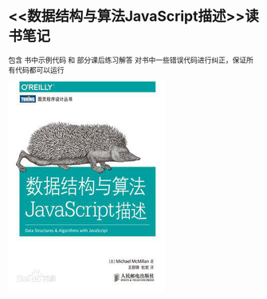 
# <<数据结构与算法JavaScript描述>>读书笔记

包含 书中示例代码 和 部分课后练习解答
对书中一些错误代码进行纠正，保证所有代码都可以运行

![avatar](./name.jpg)
